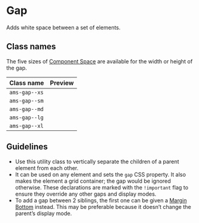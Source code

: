 <!-- @license CC0-1.0 -->

# Gap

Adds white space between a set of elements.

## Class names

The five sizes of [Component Space](/docs/foundation-design-tokens-space--docs) are available for the width or height of the gap.

| Class name    | Preview                                                                                   |
| ------------- | ----------------------------------------------------------------------------------------- |
| `ams-gap--xs` | <div className="ams-docs-token-preview--space" style="inline-size: var(--ams-gap-xs);" /> |
| `ams-gap--sm` | <div className="ams-docs-token-preview--space" style="inline-size: var(--ams-gap-sm);" /> |
| `ams-gap--md` | <div className="ams-docs-token-preview--space" style="inline-size: var(--ams-gap-md);" /> |
| `ams-gap--lg` | <div className="ams-docs-token-preview--space" style="inline-size: var(--ams-gap-lg);" /> |
| `ams-gap--xl` | <div className="ams-docs-token-preview--space" style="inline-size: var(--ams-gap-xl);" /> |

## Guidelines

- Use this utility class to vertically separate the children of a parent element from each other.
- It can be used on any element and sets the `gap` CSS property.
  It also makes the element a grid container; the gap would be ignored otherwise.
  These declarations are marked with the `!important` flag to ensure they override any other gaps and display modes.
- To add a gap between 2 siblings, the first one can be given a [Margin Bottom](/docs/utilities-css-margin--docs) instead.
  This may be preferable because it doesn’t change the parent’s display mode.
